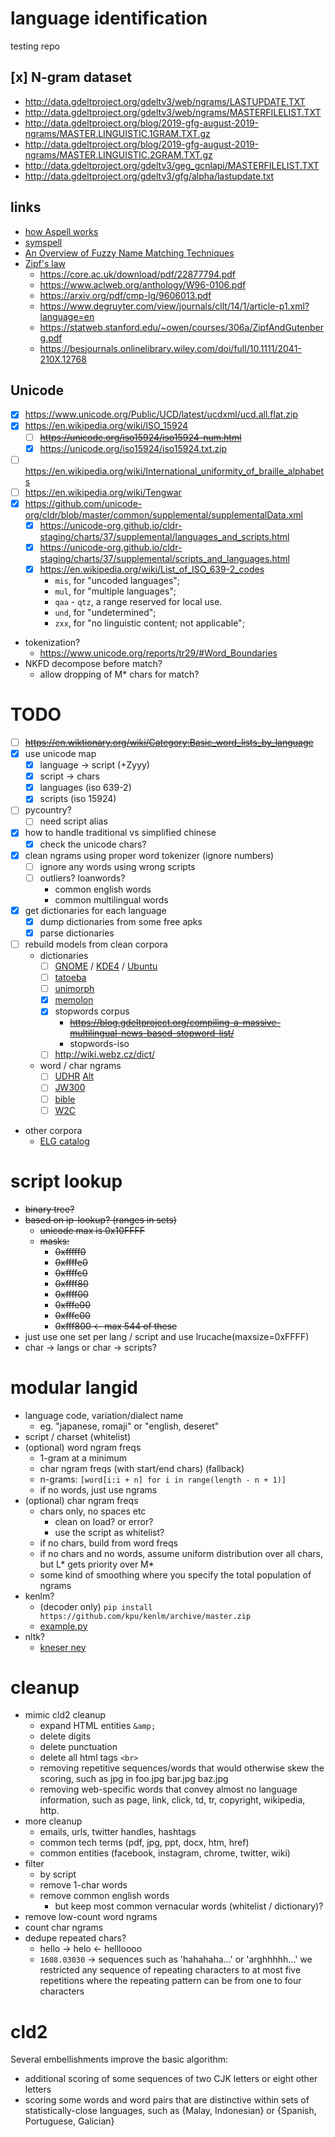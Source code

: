 #   language identification
testing repo


##  [x] N-gram dataset
*   http://data.gdeltproject.org/gdeltv3/web/ngrams/LASTUPDATE.TXT
*   http://data.gdeltproject.org/gdeltv3/web/ngrams/MASTERFILELIST.TXT
*   http://data.gdeltproject.org/blog/2019-gfg-august-2019-ngrams/MASTER.LINGUISTIC.1GRAM.TXT.gz
*   http://data.gdeltproject.org/blog/2019-gfg-august-2019-ngrams/MASTER.LINGUISTIC.2GRAM.TXT.gz
*   http://data.gdeltproject.org/gdeltv3/geg_gcnlapi/MASTERFILELIST.TXT
*   http://data.gdeltproject.org/gdeltv3/gfg/alpha/lastupdate.txt


##  links
*   [how Aspell works](http://aspell.net/0.50-doc/man-html/8_How.html)
*   [symspell](https://github.com/wolfgarbe/SymSpell#blog-posts-algorithm-benchmarks-applications)
*   [An Overview of Fuzzy Name Matching Techniques](https://www.rosette.com/blog/overview-fuzzy-name-matching-techniques)
*   [Zipf's law](https://en.wikipedia.org/wiki/Zipf's_law)
    *   https://core.ac.uk/download/pdf/22877794.pdf
    *   https://www.aclweb.org/anthology/W96-0106.pdf
    *   https://arxiv.org/pdf/cmp-lg/9606013.pdf
    *   https://www.degruyter.com/view/journals/cllt/14/1/article-p1.xml?language=en
    *   https://statweb.stanford.edu/~owen/courses/306a/ZipfAndGutenberg.pdf
    *   https://besjournals.onlinelibrary.wiley.com/doi/full/10.1111/2041-210X.12768
    

## Unicode
*   [x] https://www.unicode.org/Public/UCD/latest/ucdxml/ucd.all.flat.zip
*   [x] https://en.wikipedia.org/wiki/ISO_15924
    *   [ ] ~~https://unicode.org/iso15924/iso15924-num.html~~
    *   [x] https://unicode.org/iso15924/iso15924.txt.zip
*   [ ] https://en.wikipedia.org/wiki/International_uniformity_of_braille_alphabets
*   [ ] https://en.wikipedia.org/wiki/Tengwar
*   [x] https://github.com/unicode-org/cldr/blob/master/common/supplemental/supplementalData.xml
    *   [x] https://unicode-org.github.io/cldr-staging/charts/37/supplemental/languages_and_scripts.html
    *   [x] https://unicode-org.github.io/cldr-staging/charts/37/supplemental/scripts_and_languages.html
    *   [x] https://en.wikipedia.org/wiki/List_of_ISO_639-2_codes
        *   `mis`, for "uncoded languages";
        *   `mul`, for "multiple languages";
        *   `qaa` - `qtz`, a range reserved for local use.
        *   `und`, for "undetermined";
        *   `zxx`, for "no linguistic content; not applicable";
*   tokenization?
    *   https://www.unicode.org/reports/tr29/#Word_Boundaries
*   NKFD decompose before match?
    *   allow dropping of M* chars for match?



#   TODO
*   [ ] ~~https://en.wiktionary.org/wiki/Category:Basic_word_lists_by_language~~
*   [x] use unicode map
    *   [x] language -> script (+Zyyy)
    *   [x] script -> chars
    *   [x] languages (iso 639-2)
    *   [x] scripts (iso 15924)
*   [ ] pycountry?
    *   [ ] need script alias
*   [x] how to handle traditional vs simplified chinese
    *   [x] check the unicode chars?
*   [x] clean ngrams using proper word tokenizer (ignore numbers)
    *   [ ] ignore any words using wrong scripts
    *   [ ] outliers? loanwords?
        *   common english words
        *   common multilingual words
*   [x] get dictionaries for each language
    *   [x] dump dictionaries from some free apks
    *   [x] parse dictionaries
*   [ ] rebuild models from clean corpora
    *   dictionaries
        *   [ ] [GNOME](http://opus.nlpl.eu/GNOME.php) / [KDE4](http://opus.nlpl.eu/KDE4.php) / [Ubuntu](http://opus.nlpl.eu/Ubuntu.php)
        *   [ ] [tatoeba](http://opus.nlpl.eu/Tatoeba.php)
        *   [ ] [unimorph](https://unimorph.github.io/)
        *   [x] [memolon](https://github.com/JULIELab/MEmoLon/tree/master/memolon/data/TranslationTables)
        *   [x] stopwords corpus
            *   ~~https://blog.gdeltproject.org/compiling-a-massive-multilingual-news-based-stopword-list/~~
            *   stopwords-iso
        *   [ ] http://wiki.webz.cz/dict/
    *   word / char ngrams
        *   [ ] [UDHR](https://www.kaggle.com/nltkdata/udhr-corpus) [Alt](http://research.ics.aalto.fi/cog/data/udhr/)
        *   [ ] [JW300](http://opus.nlpl.eu/JW300.php)
        *   [ ] [bible](http://opus.nlpl.eu/bible-uedin.php)
        *   [ ] [W2C](http://ufal.mff.cuni.cz/~majlis/w2c/download.html)
    
*   other corpora
    *   [ELG catalog](https://live.european-language-grid.eu/catalogue/#/)


#   script lookup
*   ~~binary tree?~~
*   ~~based on ip-lookup? (ranges in sets)~~
    *   ~~unicode max is 0x10FFFF~~
    *   ~~masks:~~
        *   ~~0xfffff0~~
        *   ~~0xffffe0~~
        *   ~~0xffffc0~~
        *   ~~0xffff80~~
        *   ~~0xffff00~~
        *   ~~0xfffe00~~
        *   ~~0xfffc00~~
        *   ~~0xfff800 <- max 544 of these~~
*   just use one set per lang / script and use lrucache(maxsize=0xFFFF)
*   char -> langs or char -> scripts?

#   modular langid
*   language code, variation/dialect name
    *   eg. "japanese, romaji" or "english, deseret"
*   script / charset (whitelist)
*   (optional) word ngram freqs
    *   1-gram at a minimum
    *   char ngram freqs (with start/end chars) (fallback)
    *   n-grams: `[word[i:i + n] for i in range(length - n + 1)]`
    *   if no words, just use ngrams
*   (optional) char ngram freqs
    *   chars only, no spaces etc
        *   clean on load? or error?
        *   use the script as whitelist?
    *   if no chars, build from word freqs
    *   if no chars and no words, assume uniform distribution over all chars, but L* gets priority over M*
    *   some kind of smoothing where you specify the total population of ngrams
*   kenlm?
    *   (decoder only) `pip install https://github.com/kpu/kenlm/archive/master.zip`
    *   [example.py](https://github.com/kpu/kenlm/blob/master/python/example.py)
*   nltk?
    *   [kneser ney](https://www.nltk.org/api/nltk.lm.html#nltk.lm.models.KneserNeyInterpolated)


#   cleanup
*   mimic cld2 cleanup
    *   expand HTML entities `&amp;` 
    *   delete digits
    *   delete punctuation
    *   delete all html tags `<br>`
    *   removing repetitive sequences/words that would otherwise skew the scoring,
        such as jpg in foo.jpg bar.jpg baz.jpg
    *   removing web-specific words that convey almost no language information,
        such as page, link, click, td, tr, copyright, wikipedia, http.
*   more cleanup
    *   emails, urls, twitter handles, hashtags
    *   common tech terms (pdf, jpg, ppt, docx, htm, href)
    *   common entities (facebook, instagram, chrome, twitter, wiki)
*   filter
    *   by script
    *   remove 1-char words
    *   remove common english words
        *   but keep most common vernacular words (whitelist / dictionary)?
*   remove low-count word ngrams
*   count char ngrams
*   dedupe repeated chars?
    *   hello -> helo <- hellloooo
    *   `1608.03030` -> sequences such as 'hahahaha...' or 'arghhhhh...' 
                        we restricted any sequence of repeating characters to at most five repetitions
                        where the repeating pattern can be from one to four characters


#   cld2
Several embellishments improve the basic algorithm:
*   additional scoring of some sequences of two CJK letters or eight other letters
*   scoring some words and word pairs that are distinctive within sets of statistically-close languages,
    such as {Malay, Indonesian} or {Spanish, Portuguese, Galician}